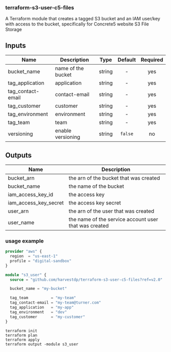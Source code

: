 ### terraform-s3-user-c5-files


A Terraform module that creates a tagged S3 bucket and an IAM user/key with access to the bucket, specifically for Concrete5 website S3 File Storage


## Inputs

| Name | Description | Type | Default | Required |
|------|-------------|:----:|:-----:|:-----:|
| bucket_name | name of the bucket | string | - | yes |
| tag_application | application | string | - | yes |
| tag_contact-email | contact-email | string | - | yes |
| tag_customer | customer | string | - | yes |
| tag_environment | environment | string | - | yes |
| tag_team | team | string | - | yes |
| versioning | enable versioning | string | `false` | no |

## Outputs

| Name | Description |
|------|-------------|
| bucket_arn | the arn of the bucket that was created |
| bucket_name | the name of the bucket |
| iam_access_key_id | the access key |
| iam_access_key_secret | the access key secret |
| user_arn | the arn of the user that was created |
| user_name | the name of the service account user that was created |



### usage example

```terraform
provider "aws" {
  region  = "us-east-1"
  profile = "digital-sandbox"
}

module "s3_user" {
  source = "github.com/harvestdp/terraform-s3-user-c5-files?ref=v2.0"

  bucket_name = "my-bucket"

  tag_team          = "my-team"
  tag_contact-email = "my-team@turner.com"
  tag_application   = "my-app"
  tag_environment   = "dev"
  tag_customer      = "my-customer"
}
```

```
terraform init
terraform plan
terraform apply
terraform output -module s3_user
```
